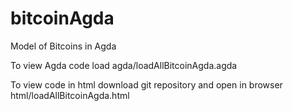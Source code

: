 # bitcoinAgda
Model of Bitcoins in Agda

To view Agda code load
agda/loadAllBitcoinAgda.agda

To view code in html download git repository and open in browser
html/loadAllBitcoinAgda.html

